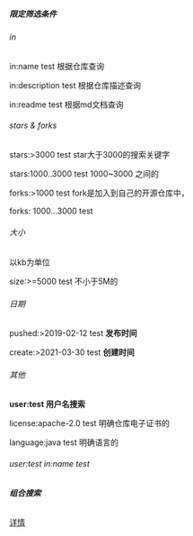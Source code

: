 ##### 限定筛选条件

###### in

in:name test 根据仓库查询

in:description test 根据仓库描述查询

in:readme test 根据md文档查询

###### stars & forks

stars:>3000 test star大于3000的搜索关键字

stars:1000..3000 test 1000~3000 之间的

forks:>1000 test fork是加入到自己的开源仓库中，

forks: 1000...3000 test 

###### 大小

以kb为单位

size:>=5000 test 不小于5M的

###### 日期

pushed:>2019-02-12 test **发布时间**

create:>2021-03-30 test **创建时间**

###### 其他

**user:test 用户名搜索**

license:apache-2.0 test 明确仓库电子证书的

language:java test 明确语言的

###### user:test in:name test

###### **组合搜索**

[详情](https://blog.csdn.net/helloexp/article/details/89884844)







